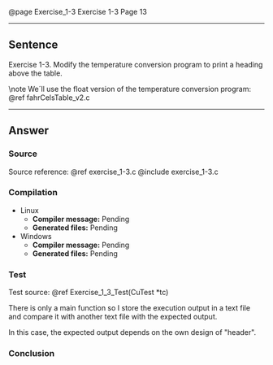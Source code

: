 @page Exercise_1-3 Exercise 1-3
Page 13
 
---

## Sentence
Exercise 1-3. Modify the temperature conversion program to print a heading above the table.

\note We´ll use the float version of the temperature conversion program: @ref fahrCelsTable_v2.c

---

## Answer

### Source
Source reference: @ref exercise_1-3.c
@include exercise_1-3.c

### Compilation
- Linux
  - **Compiler message:** Pending
  - **Generated files:** Pending
- Windows
  - **Compiler message:** Pending
  - **Generated files:** Pending

### Test
Test source: @ref Exercise_1_3_Test(CuTest *tc)

There is only a main function so I store the execution output in a text file and compare it with another text file with the expected output.

In this case, the expected output depends on the own design of "header".

### Conclusion
